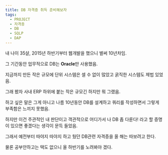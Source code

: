 ```yaml
---
title: DB 자격증 취득 준비해보자
tags:
  - PROJECT
  - 자격증
  - DB
  - SQLP
  - DAP
---
```

내 나이 35살, 2015년 하반기부터 웹개발을 했으니 벌써 10년차임.

그 기간동안 업무적으로 DB는 **Oracle**만 사용했음.

지금까지 만든 작은 규모에 단위 시스템은 셀 수 없이 많았고 굵직한 시스템도 제법 있었음.

그래 봤자 사내 ERP 하위에  붙는 작은 규모긴 하지만 뭐 그랬음.

하고 싶은 말은 그게 아니고 나름 10년동안 DB를 설계하고 쿼리를 작성하면서 그렇게 부족함은 느끼지 못했음.

하지만 이건 주관적인 내 판단이고 객관적으로 어디가서 나 DB 좀 다룬다! 라고 할 증명이 있으면 좋겠다는 생각이 문득 들었음.

그래서 예전부터 따야지 따야지 하고 뒀던 DB관련 자격증을 올 해는 따보려고 한다.

물론 공부안하고는 택도 없으니 올 하반기를 노려봐야 겠다.


